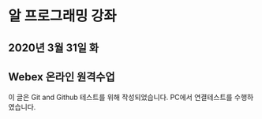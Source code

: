 # 알 프로그래밍 강좌
## 2020년 3월 31일 화
## Webex 온라인 원격수업
이 글은 Git and Github 테스트를 위해 작성되었습니다.
PC에서 연결테스트를 수행하였습니다.